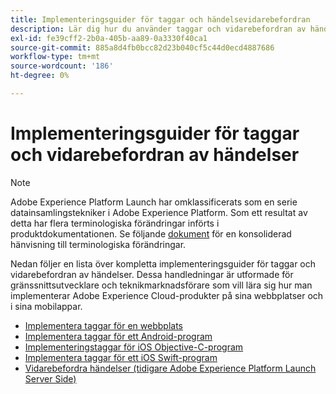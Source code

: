 ```yaml
---
title: Implementeringsguider för taggar och händelsevidarebefordran
description: Lär dig hur du använder taggar och vidarebefordran av händelser för att implementera Adobe Experience Cloud-produkter på dina webbplatser och i dina mobilappar.
exl-id: fe39cff2-2b0a-405b-aa89-0a3330f40ca1
source-git-commit: 885a8d4fb0bcc82d23b040cf5c44d0ecd4887686
workflow-type: tm+mt
source-wordcount: '186'
ht-degree: 0%

---
```


# Implementeringsguider för taggar och vidarebefordran av händelser

>[!NOTE]
>
>Adobe Experience Platform Launch har omklassificerats som en serie datainsamlingstekniker i Adobe Experience Platform. Som ett resultat av detta har flera terminologiska förändringar införts i produktdokumentationen. Se följande [dokument](../term-updates.md) för en konsoliderad hänvisning till terminologiska förändringar.

Nedan följer en lista över kompletta implementeringsguider för taggar och vidarebefordran av händelser. Dessa handledningar är utformade för gränssnittsutvecklare och teknikmarknadsförare som vill lära sig hur man implementerar Adobe Experience Cloud-produkter på sina webbplatser och i sina mobilappar.

* [Implementera taggar för en webbplats](https://experienceleague.adobe.com/docs/platform-learn/implement-in-websites/overview.html)
* [Implementera taggar för ett Android-program](https://experienceleague.adobe.com/docs/platform-learn/implement-in-mobile-android-apps/overview.html)
* [Implementeringstaggar för iOS Objective-C-program](https://experienceleague.adobe.com/docs/platform-learn/implement-in-mobile-ios-objective-c-apps/overview.html)
* [Implementera taggar för ett iOS Swift-program](https://experienceleague.adobe.com/docs/platform-learn/implement-in-mobile-ios-swift-apps/overview.html)
* [Vidarebefordra händelser (tidigare Adobe Experience Platform Launch Server Side)](https://experienceleague.adobe.com/docs/platform-learn/data-collection/event-forwarding/overview.html)
